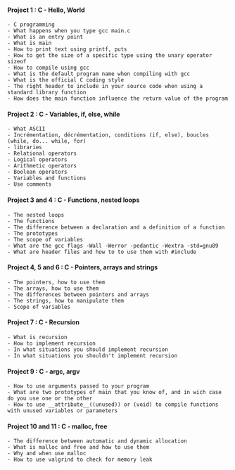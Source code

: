 #### Project 1 : C - Hello, World

    - C programming
    - What happens when you type gcc main.c
    - What is an entry point
    - What is main
    - How to print text using printf, puts
    - How to get the size of a specific type using the unary operator sizeof
    - How to compile using gcc
    - What is the default program name when compiling with gcc
    - What is the official C coding style
    - The right header to include in your source code when using a standard library function
    - How does the main function influence the return value of the program

#### Project 2 : C - Variables, if, else, while

    - What ASCII
    - Incrémentation, décrémentation, conditions (if, else), boucles (while, do... while, for)
    - libraries
    - Relational operators
    - Logical operators
    - Arithmetic operators
    - Boolean operators
    - Variables and functions
    - Use comments

#### Project 3 and 4 : C - Functions, nested loops

    - The nested loops
    - The functions
    - The difference between a declaration and a definition of a function
    - The prototypes
    - The scope of variables
    - What are the gcc flags -Wall -Werror -pedantic -Wextra -std=gnu89
    - What are header files and how to to use them with #include

#### Project 4, 5 and 6 : C - Pointers, arrays and strings

    - The pointers, how to use them
    - The arrays, how to use them
    - The differences between pointers and arrays
    - The strings, how to manipulate them
    - Scope of variables

#### Project 7 : C - Recursion

    - What is recursion
    - How to implement recursion
    - In what situations you should implement recursion
    - In what situations you shouldn't implement recursion

#### Project 9 : C - argc, argv

    - How to use arguments passed to your program
    - What are two prototypes of main that you know of, and in wich case do you use one or the other
    - How to use __attribute__((unused)) or (void) to compile functions with unused variables or parameters

#### Project 10 and 11 : C - malloc, free

    - The difference between automatic and dynamic allocation
    - What is malloc and free and how to use them
    - Why and when use malloc
    - How to use valgrind to check for memory leak



